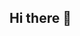 ## Hi there 👋

<!--

**Here are some ideas to get you started:**

🙋‍♀️ What is your Adige?

A team dedicated to creating a simulation verifier, a piece of code that will reinforce confidence that the simulation represents reality. 
To support the project, we provide simulation services enhanced by a data crunching approach to create an environment in which our simulation takes onth the reality.

🌈 Contribution guidelines - how can the community get involved?

👩‍💻 Useful resources - where can the community find your docs? Is there anything else the community should know?

🍿 Fun facts - what does your team eat for breakfast?

🧙 Remember, you can do mighty things with the power of [Markdown](https://docs.github.com/github/writing-on-github/getting-started-with-writing-and-formatting-on-github/basic-writing-and-formatting-syntax)
-->
